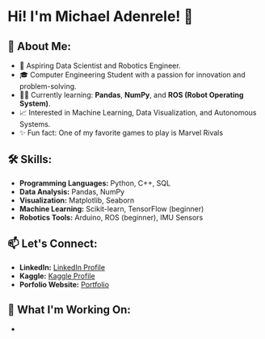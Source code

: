 # Hi!  I'm Michael Adenrele! 👋

## 🚀 About Me:
- 🤖 Aspiring Data Scientist and Robotics Engineer.
- 🎓 Computer Engineering Student with a passion for innovation and problem-solving.
- 🧑‍💻 Currently learning: **Pandas**, **NumPy**, and **ROS (Robot Operating System)**.
- 📈 Interested in Machine Learning, Data Visualization, and Autonomous Systems.
- ✨ Fun fact: One of my favorite games to play is Marvel Rivals

## 🛠️ Skills:
- **Programming Languages:** Python, C++, SQL
- **Data Analysis:** Pandas, NumPy
- **Visualization:** Matplotlib, Seaborn
- **Machine Learning:** Scikit-learn, TensorFlow (beginner)
- **Robotics Tools:** Arduino, ROS (beginner), IMU Sensors

## 📫 Let's Connect:
- **LinkedIn:** [LinkedIn Profile](https://www.linkedin.com/in/michael-adenrele-1547592b5/)
- **Kaggle:** [Kaggle Profile](https://www.kaggle.com/michaeladenrele)
- **Porfolio Website:** [Portfolio]()

## 🌱 What I'm Working On:
- 
